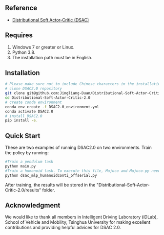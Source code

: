## Reference
- [Distributional Soft Actor-Critic (DSAC)](https://arxiv.org/abs/2001.02811)


## Requires
1. Windows 7 or greater or Linux.
2. Python 3.8.
3. The installation path must be in English.


## Installation
```bash
# Please make sure not to include Chinese characters in the installation path, as it may result in a failed execution.
# clone DSAC2.0 repository
git clone git@github.com:Jingliang-Duan/Distributional-Soft-Actor-Critic-2.0.git
cd Distributional-Soft-Actor-Critic-2.0
# create conda environment
conda env create -f DSAC2.0_environment.yml
conda activate DSAC2.0
# install DSAC2.0
pip install -e.
```


## Quick Start
These are two examples of running DSAC2.0 on two environments. 
Train the policy by running:
```bash
#Train a pendulum task
python main.py
#Train a humanoid task. To execute this file, Mujoco and Mujoco-py need to be installed first. 
python dsac_mlp_humanoidconti_offserial.py
```
After training, the results will be stored in the "Distributional-Soft-Actor-Critic-2.0/results" folder.


## Acknowledgment
We would like to thank all members in Intelligent Driving Laboratory (iDLab), School of Vehicle and Mobility, Tsinghua University for making excellent contributions and providing helpful advices for DSAC 2.0.
